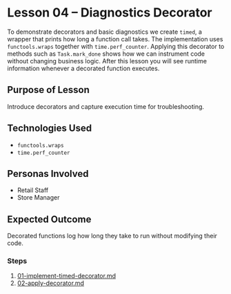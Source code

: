 # Lesson 04 – Diagnostics Decorator

To demonstrate decorators and basic diagnostics we create `timed`, a wrapper
that prints how long a function call takes. The implementation uses
`functools.wraps` together with `time.perf_counter`. Applying this decorator to
methods such as `Task.mark_done` shows how we can instrument code without
changing business logic. After this lesson you will see runtime information
whenever a decorated function executes.

## Purpose of Lesson

Introduce decorators and capture execution time for troubleshooting.

## Technologies Used

- `functools.wraps`
- `time.perf_counter`

## Personas Involved

- Retail Staff
- Store Manager

## Expected Outcome

Decorated functions log how long they take to run without modifying their code.

### Steps

1. [01-implement-timed-decorator.md](01-implement-timed-decorator.md)
2. [02-apply-decorator.md](02-apply-decorator.md)
